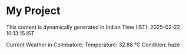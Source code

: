 # My Project

This content is dynamically generated in Indian Time (IST): 2025-02-22 16:13:15 IST


Current Weather in Coimbatore:
Temperature: 32.88 °C
Condition: haze
